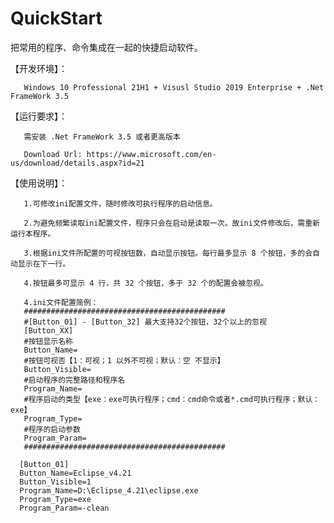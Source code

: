 # QuickStart
把常用的程序、命令集成在一起的快捷启动软件。


【开发环境】：

       Windows 10 Professional 21H1 + Visusl Studio 2019 Enterprise + .Net FrameWork 3.5


【运行要求】：
 
       需安装 .Net FrameWork 3.5 或者更高版本

       Download Url: https://www.microsoft.com/en-us/download/details.aspx?id=21

【使用说明】：
  
       1.可修改ini配置文件，随时修改可执行程序的启动信息。
       
       2.为避免频繁读取ini配置文件，程序只会在启动是读取一次。故ini文件修改后，需重新运行本程序。
       
       3.根据ini文件所配置的可视按钮数，自动显示按钮。每行最多显示 8 个按钮，多的会自动显示在下一行。
       
       4.按钮最多可显示 4 行，共 32 个按钮，多于 32 个的配置会被忽视。
  
       4.ini文件配置简例：
       #############################################
       #[Button_01] - [Button_32] 最大支持32个按钮，32个以上的忽视
       [Button_XX]
       #按钮显示名称
       Button_Name=
       #按钮可视否【1：可视；1 以外不可视；默认：空 不显示】
       Button_Visible=
       #启动程序的完整路径和程序名
       Program_Name=
       #程序启动的类型【exe：exe可执行程序；cmd：cmd命令或者*.cmd可执行程序；默认：exe】
       Program_Type=
       #程序的启动参数
       Program_Param=
       #############################################

      [Button_01]
      Button_Name=Eclipse_v4.21
      Button_Visible=1
      Program_Name=D:\Eclipse_4.21\eclipse.exe
      Program_Type=exe
      Program_Param=-clean
